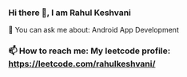 ### Hi there 👋, I am Rahul Keshvani
💬 You can ask me about: Android App Development 
### 📫 How to reach me: My leetcode profile: https://leetcode.com/rahulkeshvani/

<!--
**RahulKeshvani/RahulKeshvani** is a ✨ _special_ ✨ repository because its `README.md` (this file) appears on your GitHub profile.

Here are some ideas to get you started:

- 🔭 I’m currently working on ...
- 🌱 I’m currently learning ...
- 👯 I’m looking to collaborate on ...
- 🤔 I’m looking for help with ...
- 💬 Ask me about ...
- 📫 How to reach me: ...
- 😄 Pronouns: ...
- ⚡ Fun fact: ...
-->
